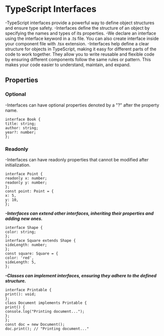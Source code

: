 <h1>TypeScript Interfaces</h1>

-TypeScript interfaces provide a powerful
way to define object structures and
ensure type safety.
-Interfaces define the structure of an
object by specifying the names and types
of its properties.
-We declare an interface using the
interface keyword in a .ts file. You can also
create interface inside your component
file with .tsx extension.
-Interfaces help define a clear structure for objects in TypeScript, making it easy for different parts of the code to work together. They allow you to write reusable and flexible code by ensuring different components follow the same rules or pattern. This makes your code easier to understand, maintain, and expand.

<h2>Properties</h2>

<h3>Optional</h3>

-Interfaces can have optional properties
denoted by a "?" after the property name.

```
interface Book {
title: string;
author: string;
year?: number;
};
```

<h3>Readonly</h3>

-Interfaces can have readonly properties that cannot be modified after initialization.

```
interface Point {
readonly x: number;
readonly y: number;
};
const point: Point = {
x: 5,
y: 10,
};
```

<i><strong>-Interfaces can extend other interfaces,
inheriting their properties and adding new
ones.</i></strong>

```
interface Shape {
color: string;
};
interface Square extends Shape {
sideLength: number;
};
const square: Square = {
color: 'red',
sideLength: 5,
};
```

<i><strong>-Classes can implement interfaces,
ensuring they adhere to the defined
structure.</i></strong>

```
interface Printable {
print(): void;
};
class Document implements Printable {
print() {
console.log("Printing document...");
};
};
const doc = new Document();
doc.print(); // "Printing document..."
```
